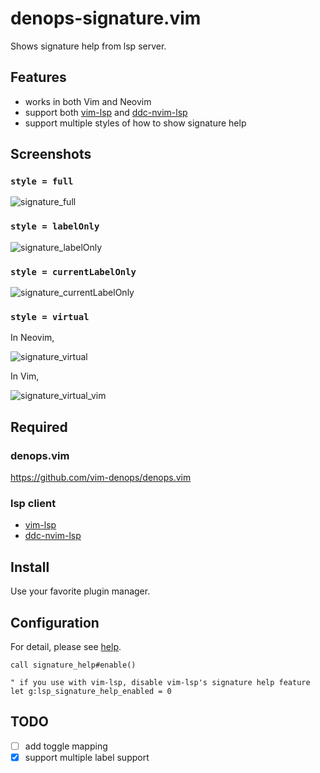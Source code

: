# denops-signature.vim
Shows signature help from lsp server.

## Features
- works in both Vim and Neovim
- support both [vim-lsp](https://github.com/prabirshrestha/vim-lsp) and [ddc-nvim-lsp](https://github.com/Shougo/ddc-nvim-lsp)
- support multiple styles of how to show signature help 

## Screenshots
### `style = full`
![signature_full](https://user-images.githubusercontent.com/63794197/147875944-4c42a238-e538-43b4-872b-a25958f0523c.gif)

### `style = labelOnly`
![signature_labelOnly](https://user-images.githubusercontent.com/63794197/147875972-9bede4a6-cd3c-4715-a7e5-cb5fb75276c4.png)

### `style = currentLabelOnly`
![signature_currentLabelOnly](https://user-images.githubusercontent.com/63794197/147875980-8b79c1da-b4f7-463f-a960-2f6fd8e00ff9.gif)

### `style = virtual`
In Neovim,

![signature_virtual](https://user-images.githubusercontent.com/63794197/147875986-91b47a30-d85f-43aa-ad8b-876c1fcf9739.gif)

In Vim,

![signature_virtual_vim](https://user-images.githubusercontent.com/63794197/147876186-e0588bbf-6bef-4077-bd45-9e28e0d0019c.gif)


## Required

### denops.vim
https://github.com/vim-denops/denops.vim

### lsp client
- [vim-lsp](https://github.com/prabirshrestha/vim-lsp)
- [ddc-nvim-lsp](https://github.com/Shougo/ddc-nvim-lsp)

## Install
Use your favorite plugin manager.

## Configuration
For detail, please see [help](doc/signature_help.txt).
```vim
call signature_help#enable()

" if you use with vim-lsp, disable vim-lsp's signature help feature
let g:lsp_signature_help_enabled = 0
```

## TODO
- [ ] add toggle mapping
- [x] support multiple label support

